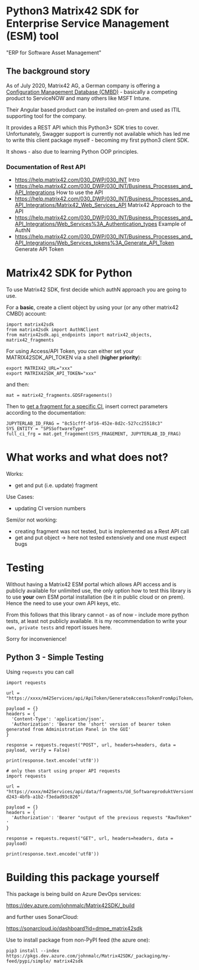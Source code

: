 # Python3 Matrix42 SDK for Enterprise Service Management (ESM) tool

"ERP for Software Asset Management"

## The background story

As of July 2020, Matrix42 AG, a German company is offering a [Configuration Management Database (CMBD)](https://www.matrix42.com/en/digital-workspace-management/enterprise-service-management) - basically a competing product to ServiceNOW and many others like MSFT Intune.

Their Angular based product can be installed on-prem and used as ITIL supporting tool for the company.

It provides a REST API which this Python3+ SDK tries to cover.
Unfortunately, Swagger support is currently not available which has led me to write this client package myself - becoming my first python3 client SDK.

It shows - also due to learning Python OOP principles.

### Documentation of Rest API

- <https://help.matrix42.com/030_DWP/030_INT> Intro
- <https://help.matrix42.com/030_DWP/030_INT/Business_Processes_and_API_Integrations> How to use the API
- <https://help.matrix42.com/030_DWP/030_INT/Business_Processes_and_API_Integrations/Matrix42_Web_Services_API> Matrix42 Approach to the API
- <https://help.matrix42.com/030_DWP/030_INT/Business_Processes_and_API_Integrations/Web_Services%3A_Authentication_types> Example of AuthN
- <https://help.matrix42.com/030_DWP/030_INT/Business_Processes_and_API_Integrations/Web_Services_tokens%3A_Generate_API_Token> Generate API Token

# Matrix42 SDK for Python

To use Matrix42 SDK, first decide which authN approach you are going to use.

For a **basic**, create a client object by using your (or any other matrix42 CMBD) account:

```{python}
import matrix42sdk
from matrix42sdk import AuthNClient
from matrix42sdk.api_endpoints import matrix42_objects, matrix42_fragments
```

For using Access/API Token, you can either set your MATRIX42SDK_API_TOKEN via a shell (**higher priority**):

```{shell}
export MATRIX42_URL="xxx"
export MATRIX42SDK_API_TOKEN="xxx"
```
and then:

```{python3}
mat = matrix42_fragments.GDSFragements()
```

Then to [get a fragment for a specific CI](https://help.matrix42.com/030_DWP/030_INT/Business_Processes_and_API_Integrations/Public_API_reference_documentation/Fragments_Data_Service%3A_Get_Fragment_data), insert correct parameters according to the documentation:

```
JUPYTERLAB_ID_FRAG = "8c51cfff-bf16-452e-8d2c-527cc25518c3"
SYS_ENTITY = "SPSSoftwareType"
full_ci_frg = mat.get_fragement(SYS_FRAGEMENT, JUPYTERLAB_ID_FRAG)
```

# What works and what does not?

Works:

- get and put (i.e. update) fragment

Use Cases:

- updating CI version numbers

Semi/or not working:

- creating fragment was not tested, but is implemented as a Rest API call
- get and put object -> here not tested extensively and one must expect bugs


# Testing

Without having a Matrix42 ESM portal which allows API access and is publicly available for unlimited use, the only option how to test this library is
to use **your** own ESM portal installation (be it in public cloud or on prem).
Hence the need to use your own API keys, etc.

From this follows that this library cannot - as of now - include more python tests, at least not publicly available.
It is my recommendation to write your `own, private tests` and report issues here.

Sorry for inconvenience!

## Python 3 - Simple Testing

Using `requests` you can call

```
import requests

url = "https://xxxx/m42Services/api/ApiToken/GenerateAccessTokenFromApiToken/"

payload = {}
headers = {
  'Content-Type': 'application/json',
  'Authorization': 'Bearer the 'short' version of bearer token generated from Administration Panel in the GUI'
}

response = requests.request("POST", url, headers=headers, data = payload, verify = False)

print(response.text.encode('utf8'))

# only then start using proper API requests
import requests

url = "https://xxxx/m42Services/api/data/fragments/Ud_SoftwareproduktVersionClassBase/775c82cf-d243-4bfb-a1b2-f3edad93c826"

payload = {}
headers = {
  'Authorization': 'Bearer "output of the previous requests "RawToken" '
}

response = requests.request("GET", url, headers=headers, data = payload)

print(response.text.encode('utf8'))
```

# Building this package yourself

This package is being build on Azure DevOps services:

<https://dev.azure.com/johnmalc/Matrix42SDK/_build>

and further uses SonarCloud:

<https://sonarcloud.io/dashboard?id=dmpe_matrix42sdk>

Use to install package from non-PyPI feed (the azure one):

```
pip3 install --index https://pkgs.dev.azure.com/johnmalc/Matrix42SDK/_packaging/my-feed/pypi/simple/ matrix42sdk
```
